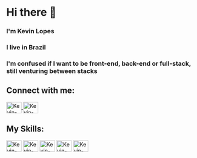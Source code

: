 # Hi there 👋
### I'm Kevin Lopes 
### I live in Brazil 
### I'm confused if I want to be front-end, back-end or full-stack, still venturing between stacks

## Connect with me: <br>
<a href="https://www.linkedin.com/in/k%C3%A9vin-lopes-b293831a9/" target="_blank">
<img src="https://cdn.jsdelivr.net/gh/devicons/devicon/icons/linkedin/linkedin-original.svg" align="center" alt="Kevin-Linkedin" width="40px" height="30px"/>
</a>
<a href="https://www.instagram.com/hellpin_/" target="_blank">
<img src="https://cdn.jsdelivr.net/gh/devicons/devicon/icons/twitter/twitter-original.svg" align="center" alt="Kevin-Linkedin" width="40px" height="30px"/>
</a>



## My Skills:
<img src="https://cdn.jsdelivr.net/gh/devicons/devicon/icons/html5/html5-original.svg" align="center" alt="Kevin-Linkedin" width="40px" height="30px"></img>
<img src="https://cdn.jsdelivr.net/gh/devicons/devicon/icons/css3/css3-original.svg" align="center" alt="Kevin-Linkedin" width="40px" height="30px"></img>
<img src="https://cdn.jsdelivr.net/gh/devicons/devicon/icons/sass/sass-original.svg" align="center" alt="Kevin-Linkedin" width="40px" height="30px"></img>
<img src="https://cdn.jsdelivr.net/gh/devicons/devicon/icons/mysql/mysql-original.svg" align="center" alt="Kevin-Linkedin" width="40px" height="30px"></img>
<img src="https://cdn.jsdelivr.net/gh/devicons/devicon/icons/javascript/javascript-original.svg" align="center" alt="Kevin-Linkedin" width="40px" height="30px"></img>



<!--
**Kev1nLopes/Kev1nLopes** is a ✨ _special_ ✨ repository because its `README.md` (this file) appears on your GitHub profile.

Here are some ideas to get you started:

- 🔭 I’m currently working on ...
- 🌱 I’m currently learning ...
- 👯 I’m looking to collaborate on ...
- 🤔 I’m looking for help with ...
- 💬 Ask me about ...
- 📫 How to reach me: ...
- 😄 Pronouns: ...
- ⚡ Fun fact: ...
-->
